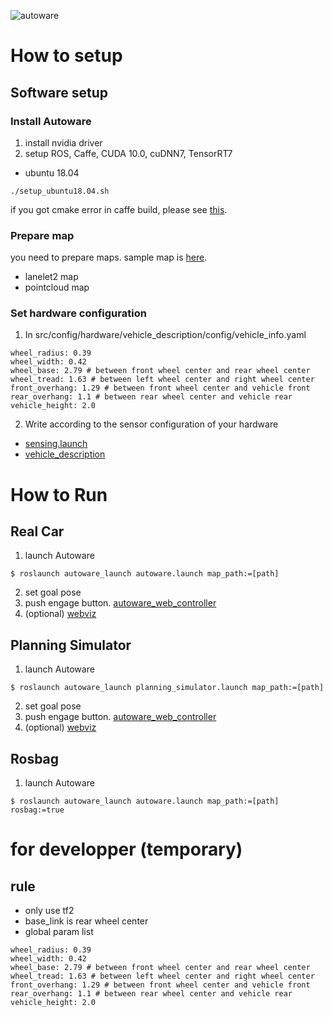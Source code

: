 ![autoware](https://user-images.githubusercontent.com/8327598/69472442-cca50b00-0ded-11ea-9da0-9e2302aa1061.png)

# How to setup
## Software setup
### Install Autoware
1. install nvidia driver
2. setup ROS, Caffe, CUDA 10.0, cuDNN7, TensorRT7
- ubuntu 18.04

```
./setup_ubuntu18.04.sh
```
if you got cmake error in caffe build, please see [this](https://github.com/tier4/Autoware-T4B/wiki/Trouble-shooting).

### Prepare map
you need to prepare maps. sample map is [here](https://drive.google.com/open?id=1vH0Z90P2mPLBw0StXP8rZYvTr1CPPsNG).
- lanelet2 map
- pointcloud map

### Set hardware configuration
1. In src/config/hardware/vehicle_description/config/vehicle_info.yaml
```
wheel_radius: 0.39
wheel_width: 0.42
wheel_base: 2.79 # between front wheel center and rear wheel center
wheel_tread: 1.63 # between left wheel center and right wheel center
front_overhang: 1.29 # between front wheel center and vehicle front
rear_overhang: 1.1 # between rear wheel center and vehicle rear 
vehicle_height: 2.0
```
2. Write according to the sensor configuration of your hardware
  - [sensing.launch](https://github.com/tier4/Autoware-T4B/blob/master/src/sensing/util/sensing_launch/launch/sensing.launch)
  - [vehicle_description](https://github.com/tier4/Autoware-T4B/tree/master/src/config/hardware/vehicle_description)

# How to Run
## Real Car
1. launch Autoware
```
$ roslaunch autoware_launch autoware.launch map_path:=[path]
```
2. set goal pose
3. push engage button.
[autoware_web_controller](http://localhost:8085/autoware_web_controller/index.html)
4. (optional) [webviz](https://webviz.io/app/)

## Planning Simulator
1. launch Autoware
```
$ roslaunch autoware_launch planning_simulator.launch map_path:=[path]
```
2. set goal pose
3. push engage button.
[autoware_web_controller](http://localhost:8085/autoware_web_controller/index.html)
4. (optional) [webviz](https://webviz.io/app/)

## Rosbag
1. launch Autoware
```
$ roslaunch autoware_launch autoware.launch map_path:=[path] rosbag:=true
```

# for developper (temporary)
## rule
- only use tf2
- base_link is rear wheel center
- global param list
```
wheel_radius: 0.39
wheel_width: 0.42
wheel_base: 2.79 # between front wheel center and rear wheel center
wheel_tread: 1.63 # between left wheel center and right wheel center
front_overhang: 1.29 # between front wheel center and vehicle front
rear_overhang: 1.1 # between rear wheel center and vehicle rear 
vehicle_height: 2.0
```
